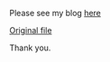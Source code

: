 Please see my blog [here](http://yl3296.github.io)

[Original file](https://github.com/yl3296/yl3296.github.io/blob/master/_posts/2015-03-24-GraphCritique.md)

Thank you. 
